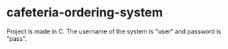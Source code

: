 # cafeteria-ordering-system
Project is made in C.
The username of the system is "user" and password is "pass".
